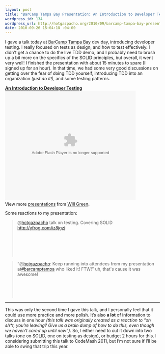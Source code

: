 ```yaml
--- 
layout: post
title: "BarCamp Tampa Bay Presentation: An Introduction to Developer Testing"
wordpress_id: 134
wordpress_url: http://hotgazpacho.org/2010/09/barcamp-tampa-bay-presentation-an-introduction-to-developer-testing/
date: 2010-09-26 15:04:18 -04:00
---
```

I gave a talk today at <a href="http://barcamptampabay.org/" target="_blank">BarCamp Tampa Bay</a> dev day, introducing developer testing. I really focused on tests as design, and how to test effectively. I didn’t get a chance to do the live TDD demo, and I probably need to brush up a bit more on the specifics of the SOLID principles, but overall, it went very well! I finished the presentation with about 15 minutes to spare (I signed up for an hour). In that time, we had some very good discussions on getting over the fear of doing TDD yourself, introducing TDD into an organization <em>(just do it!)</em>, and some testing patterns.

<!--more-->
<div id="__ss_5291652" style="width: 425px;"><strong><a title="An Introduction to Developer Testing" href="http://www.slideshare.net/hotgazpacho/an-introduction-to-developer-testing">An Introduction to Developer Testing</a></strong><object id="__sse5291652" classid="clsid:d27cdb6e-ae6d-11cf-96b8-444553540000" width="425" height="355" codebase="http://download.macromedia.com/pub/shockwave/cabs/flash/swflash.cab#version=6,0,40,0"><param name="allowFullScreen" value="true" /><param name="allowScriptAccess" value="always" /><param name="src" value="http://static.slidesharecdn.com/swf/ssplayer2.swf?doc=anintroductiontodevelopertesting-100926144128-phpapp02&amp;rel=0&amp;stripped_title=an-introduction-to-developer-testing&amp;userName=hotgazpacho" /><param name="name" value="__sse5291652" /><param name="allowfullscreen" value="true" /><embed id="__sse5291652" type="application/x-shockwave-flash" width="425" height="355" src="http://static.slidesharecdn.com/swf/ssplayer2.swf?doc=anintroductiontodevelopertesting-100926144128-phpapp02&amp;rel=0&amp;stripped_title=an-introduction-to-developer-testing&amp;userName=hotgazpacho" name="__sse5291652" allowscriptaccess="always" allowfullscreen="true"></embed></object>
<div style="padding-bottom: 12px; padding-left: 0px; padding-right: 0px; padding-top: 5px;">View more <a href="http://www.slideshare.net/">presentations</a> from <a href="http://www.slideshare.net/hotgazpacho">Will Green</a>.</div>
</div>
Some reactions to my presentation:
<blockquote style="min-height: 120px; clear: both;" cite="http://twitter.com/BarCampTampa/status/25602754507"><img style="margin: 0px 1em 0px 0px; float: left;" src="http://a2.twimg.com/profile_images/1082376894/Barcamp_Master_Logos5_-_d_bigger.jpg" alt="" />

@<a href="http://twitter.com/hotgazpacho">hotgazpacho</a> talk on testing. Covering SOLID <a href="http://yfrog.com/iz8jgzj">http://yfrog.com/iz8jgzj</a></blockquote>
<blockquote style="min-height: 120px; clear: both;" cite="http://twitter.com/BarCampTampa/status/25615982619"><img style="margin: 0px 1em 0px 0px; float: left;" src="http://a2.twimg.com/profile_images/1082376894/Barcamp_Master_Logos5_-_d_bigger.jpg" alt="" />

“@<a href="http://twitter.com/hotgazpacho">hotgazpacho</a>: Keep running into attendees from my presentation at<a href="http://twitter.com/search?q=%23barcamptampa">#barcamptampa</a> who liked it! FTW!” uh, that's cause it was awesome!</blockquote>
<hr />This was only the second time I gave this talk, and I personally feel that it could use more practice and more polish. It’s also <strong>a lot</strong> of information to discuss in one hour <em>(this talk was originally created as a reaction to “oh sh*t, you’re leaving? Give us a brain dump of how to do this, even though we haven’t cared up until now”)</em>. So, I either need to cut it down into two talks (one on SOLID, one on testing as design), or budget 2 hours for this. I considering submitting this talk to CodeMash 2011, but I’m not sure if I’ll be able to swing that trip this year.
